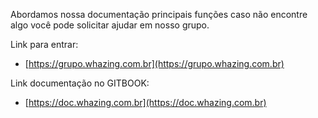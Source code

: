 Abordamos nossa documentação principais funções caso não encontre algo você pode solicitar ajudar em nosso grupo.

Link para entrar:
- [https://grupo.whazing.com.br](https://grupo.whazing.com.br)

Link documentação no GITBOOK:
- [https://doc.whazing.com.br](https://doc.whazing.com.br)